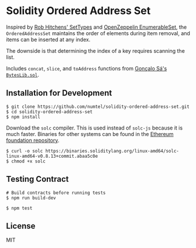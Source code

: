 # Solidity Ordered Address Set

Inspired by [Rob Hitchens' SetTypes](https://github.com/rob-Hitchens/SetTypes) and [OpenZeppelin EnumerableSet](https://docs.openzeppelin.com/contracts/3.x/api/utils#EnumerableSet), the `OrderedAddressSet` maintains the order of elements during item removal, and items can be inserted at any index.

The downside is that determining the index of a key requires scanning the list.

Includes `concat`, `slice`, and `toAddress` functions from [Gonçalo Sá's `BytesLib.sol`](https://github.com/GNSPS/solidity-bytes-utils/blob/master/contracts/BytesLib.sol).

## Installation for Development

```
$ git clone https://github.com/numtel/solidity-ordered-address-set.git
$ cd solidity-ordered-address-set
$ npm install
```

Download the `solc` compiler. This is used instead of `solc-js` because it is much faster. Binaries for other systems can be found in the [Ethereum foundation repository](https://github.com/ethereum/solc-bin/).
```
$ curl -o solc https://binaries.soliditylang.org/linux-amd64/solc-linux-amd64-v0.8.13+commit.abaa5c0e
$ chmod +x solc
```

## Testing Contract

```
# Build contracts before running tests
$ npm run build-dev

$ npm test
```

## License

MIT
